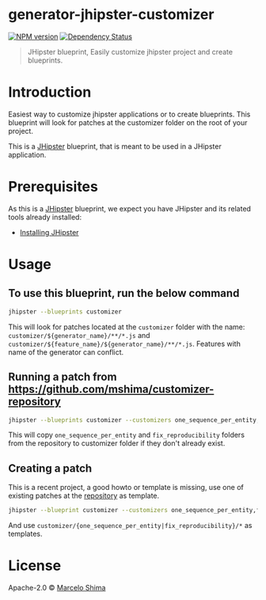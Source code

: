 # generator-jhipster-customizer
[![NPM version][npm-image]][npm-url] [![Dependency Status][daviddm-image]][daviddm-url]
> JHipster blueprint, Easily customize jhipster project and create blueprints.

# Introduction

Easiest way to customize jhipster applications or to create blueprints.
This blueprint will look for patches at the customizer folder on the root of your project.

This is a [JHipster](https://www.jhipster.tech/) blueprint, that is meant to be used in a JHipster application.

# Prerequisites

As this is a [JHipster](https://www.jhipster.tech/) blueprint, we expect you have JHipster and its related tools already installed:

- [Installing JHipster](https://www.jhipster.tech/installation/)

# Usage

## To use this blueprint, run the below command

```bash
jhipster --blueprints customizer
```

This will look for patches located at the `customizer` folder with the name: `customizer/${generator_name}/**/*.js` and `customizer/${feature_name}/${generator_name}/**/*.js`.
Features with name of the generator can conflict.

## Running a patch from https://github.com/mshima/customizer-repository

```bash
jhipster --blueprints customizer --customizers one_sequence_per_entity,fix_reproducibility
```

This will copy `one_sequence_per_entity` and `fix_reproducibility` folders from the repository to customizer folder if they don't already exist.

## Creating a patch

This is a recent project, a good howto or template is missing, use one of existing patches at the [repository](https://github.com/mshima/customizer-repository) as template.

```bash
jhipster --blueprint customizer --customizers one_sequence_per_entity,fix_reproducibility
```

And use `customizer/{one_sequence_per_entity|fix_reproducibility}/*` as templates.

# License

Apache-2.0 © [Marcelo Shima](https://github.com/mshima)


[npm-image]: https://img.shields.io/npm/v/generator-jhipster-customizer.svg
[npm-url]: https://npmjs.org/package/generator-jhipster-customizer
[daviddm-image]: https://david-dm.org/mshima/generator-jhipster-customizer.svg?theme=shields.io
[daviddm-url]: https://david-dm.org/mshima/generator-jhipster-customizer
